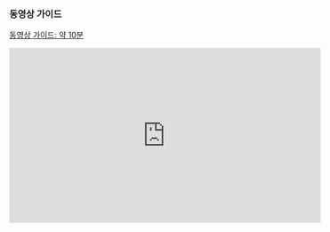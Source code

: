 ### 동영상 가이드

[동영상 가이드: 약 10분](https://www.youtube.com/watch?v=92WHN-pAFCs)

<iframe width="560" height="315" src="https://www.youtube.com/embed/92WHN-pAFCs" title="YouTube video player" frameborder="0" allow="accelerometer; autoplay; clipboard-write; encrypted-media; gyroscope; picture-in-picture" allowfullscreen></iframe>

<br>
